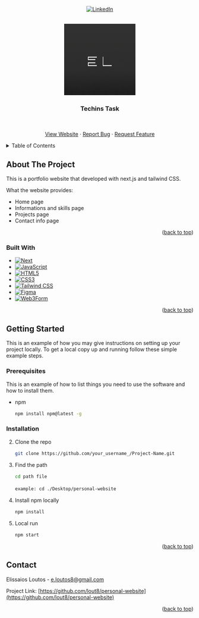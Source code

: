 
<!-- PROJECT SHIELDS -->
<!--
*** I'm using markdown "reference style" links for readability.
*** Reference links are enclosed in brackets [ ] instead of parentheses ( ).
*** See the bottom of this document for the declaration of the reference variables
*** for contributors-url, forks-url, etc. This is an optional, concise syntax you may use.
*** https://www.markdownguide.org/basic-syntax/#reference-style-links
-->
<div align="center">
  
  [![LinkedIn][linkedin-shield]][linkedin-url]
  
</div>



<!-- PROJECT LOGO -->
<br />
<div align="center">
  <a href="https://github.com/lout8/techins-task">
    <img src="app/opengraph-image.jpg" alt="Logo" width="192" height="192">
  </a>

  <h3 align="center">Techins Task</h3>

  <p align="center">
    <br />
    <br />
    <a href="https://elissaios-loutos.netlify.app/projects">View Website</a>
    ·
    <a href="https://github.com/lout8/techins-task/issues">Report Bug</a>
    ·
    <a href="https://github.com/lout8/techins-task/issues">Request Feature</a>
  </p>
</div>



<!-- TABLE OF CONTENTS -->
<details>
  <summary>Table of Contents</summary>
  <ol>
    <li>
      <a href="#about-the-project">About The Project</a>
      <ul>
        <li><a href="#built-with">Built With</a></li>
      </ul>
    </li>
    <li>
      <a href="#getting-started">Getting Started</a>
      <ul>
        <li><a href="#prerequisites">Prerequisites</a></li>
        <li><a href="#installation">Installation</a></li>
      </ul>
    </li>
    <li><a href="#license">License</a></li>
    <li><a href="#contact">Contact</a></li>
  </ol>
</details>



<!-- ABOUT THE PROJECT -->
## About The Project

This is a portfolio website that developed with next.js and tailwind CSS. 
 
What the website provides:
* Home page
* Informations and skills page
* Projects page
* Contact info page

<p align="right">(<a href="#top">back to top</a>)</p>



### Built With
  
  * [![Next][Next.js]][Next-url] 
  * [![JavaScript][JavaScript]][JavaScript-url]
  * [![HTML5][HTML5]][HTML5-url]
  * [![CSS3][CSS3]][CSS3-url]
  * [![Tailwind CSS][Tailwind-CSS]][Tailwind-CSS-url]
  * [![Figma][Figma]][Figma-url]
  * [![Web3Form][Web3Form]][Web3Form-url]
  

<p align="right">(<a href="#top">back to top</a>)</p>



<!-- GETTING STARTED -->
## Getting Started

This is an example of how you may give instructions on setting up your project locally.
To get a local copy up and running follow these simple example steps.

### Prerequisites

This is an example of how to list things you need to use the software and how to install them.
* npm
  ```sh
  npm install npm@latest -g
  ```

### Installation

2. Clone the repo
   ```sh
   git clone https://github.com/your_username_/Project-Name.git
   ```
3. Find the path
   ```sh
   cd path file
   
   example: cd ./Desktop/personal-website
   ```
4. Install npm locally
   ```sh
   npm install
   ```
5. Local run
   ```js
   npm start
   ```

<p align="right">(<a href="#top">back to top</a>)</p>


<!-- CONTACT -->
## Contact

Elissaios Loutos - e.loutos8@gmail.com

Project Link: [https://github.com/lout8/personal-website](https://github.com/lout8/personal-website)

<p align="right">(<a href="#top">back to top</a>)</p>


<!-- MARKDOWN LINKS & IMAGES -->
<!-- https://www.markdownguide.org/basic-syntax/#reference-style-links -->
[license-shield]: https://img.shields.io/github/license/othneildrew/Best-README-Template.svg?style=for-the-badge
[license-url]: https://github.com/lout8/personal-website/blob/master/LICENSE.txt
[linkedin-shield]: https://img.shields.io/badge/-LinkedIn-black.svg?style=for-the-badge&logo=linkedin&colorB=555
[linkedin-url]: https://www.linkedin.com/in/elissaios-loutos-695024227/

[Next.js]: https://img.shields.io/badge/Next-20232A?style=for-the-badge&logo=next.js&logoColor=f4f5f7
[Next-url]: https://nextjs.org/
[JavaScript]: https://img.shields.io/badge/JavaScript-323330?style=for-the-badge&logo=JavaScript&logoColor=F0DB4F
[JavaScript-url]: https://www.javascript.com
[HTML5]: https://img.shields.io/badge/HTML-e34c26?style=for-the-badge&logo=html5&logoColor=000000
[HTML5-url]: https://www.w3.org/html/
[CSS3]: https://img.shields.io/badge/CSS-264de4?style=for-the-badge&logo=css3&logoColor=000000
[CSS3-url]: https://www.w3.org/Style/CSS/Overview.en.html
[Tailwind-CSS]: https://img.shields.io/badge/styled%20components-20232A?style=for-the-badge&logo=tailwindcss&logoColor=#0284c7
[Tailwind-CSS-url]: https://tailwindcss.com/
[Figma]: https://img.shields.io/badge/Figma-20232A?style=for-the-badge&logo=figma&logoColor=#FF0000
[Figma-url]: https://www.figma.com/
[Web3Form]: https://img.shields.io/badge/Web3Forms-20232A?style=for-the-badge&logo=Web3Forms&logoColor=#FF0000
[Web3Form-url]: https://web3forms.com/
